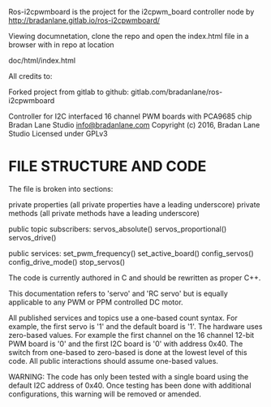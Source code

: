Ros-i2cpwmboard is the project for the i2cpwm_board controller node by http://bradanlane.gitlab.io/ros-i2cpwmboard/

Viewing documnetation, clone the repo and open the index.html file in a browser with in repo at location

doc/html/index.html

All credits to:

Forked project from gitlab to github: gitlab.com/bradanlane/ros-i2cpwmboard

Controller for I2C interfaced 16 channel PWM boards with PCA9685 chip
Bradan Lane Studio info@bradanlane.com
Copyright (c) 2016, Bradan Lane Studio
Licensed under GPLv3


# FILE STRUCTURE AND CODE

The file is broken into sections:

private properties (all private properties have a leading underscore)
private methods (all private methods have a leading underscore)

public topic subscribers:
servos_absolute()
servos_proportional()
servos_drive()

public services:
set_pwm_frequency()
set_active_board()
config_servos()
config_drive_mode()
stop_servos()

The code is currently authored in C and should be rewritten as proper C++.

This documentation refers to 'servo' and 'RC servo' but is equally applicable to any PWM or PPM controlled DC motor.

All published services and topics use a one-based count syntax. For example, the first servo is '1' and the default board is '1'. The hardware uses zero-based values. For example the first channel on the 16 channel 12-bit PWM board is '0' and the first I2C board is '0' with address 0x40. The switch from one-based to zero-based is done at the lowest level of this code. All public interactions should assume one-based values.

WARNING: The code has only been tested with a single board using the default I2C address of 0x40. Once testing has been done with additional configurations, this warning will be removed or amended.
